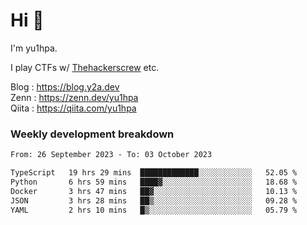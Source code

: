 # Hi 👋

I'm yu1hpa.

I play CTFs w/ [Thehackerscrew](https://www.thehackerscrew.team/) etc.

Blog : https://blog.y2a.dev  
Zenn : https://zenn.dev/yu1hpa  
Qiita : https://qiita.com/yu1hpa  

### Weekly development breakdown

<!--START_SECTION:waka-->

```txt
From: 26 September 2023 - To: 03 October 2023

TypeScript   19 hrs 29 mins  █████████████░░░░░░░░░░░░   52.05 %
Python       6 hrs 59 mins   ████▓░░░░░░░░░░░░░░░░░░░░   18.68 %
Docker       3 hrs 47 mins   ██▓░░░░░░░░░░░░░░░░░░░░░░   10.13 %
JSON         3 hrs 28 mins   ██▒░░░░░░░░░░░░░░░░░░░░░░   09.28 %
YAML         2 hrs 10 mins   █▒░░░░░░░░░░░░░░░░░░░░░░░   05.79 %
```

<!--END_SECTION:waka-->


